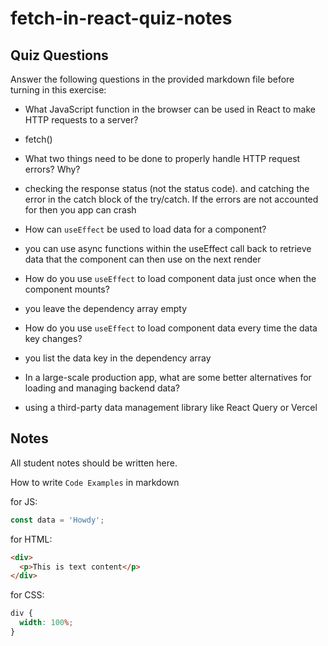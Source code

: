 # fetch-in-react-quiz-notes

## Quiz Questions

Answer the following questions in the provided markdown file before turning in this exercise:

- What JavaScript function in the browser can be used in React to make HTTP requests to a server?

- fetch()

- What two things need to be done to properly handle HTTP request errors? Why?

- checking the response status (not the status code). and catching the error in the catch block of the try/catch. If the errors are not accounted for then you app can crash

- How can `useEffect` be used to load data for a component?

- you can use async functions within the useEffect call back to retrieve data that the component can then use on the next render

- How do you use `useEffect` to load component data just once when the component mounts?

- you leave the dependency array empty

- How do you use `useEffect` to load component data every time the data key changes?

- you list the data key in the dependency array

- In a large-scale production app, what are some better alternatives for loading and managing backend data?

- using a third-party data management library like React Query or Vercel

## Notes

All student notes should be written here.

How to write `Code Examples` in markdown

for JS:

```javascript
const data = 'Howdy';
```

for HTML:

```html
<div>
  <p>This is text content</p>
</div>
```

for CSS:

```css
div {
  width: 100%;
}
```
